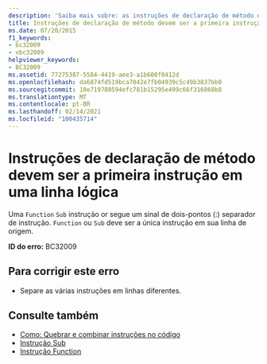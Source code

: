 ```yaml
---
description: 'Saiba mais sobre: as instruções de declaração de método devem ser as primeiras em uma linha lógica'
title: Instruções de declaração de método devem ser a primeira instrução em uma linha lógica
ms.date: 07/20/2015
f1_keywords:
- bc32009
- vbc32009
helpviewer_keywords:
- BC32009
ms.assetid: 77275387-5584-4419-aee3-a1b600f0412d
ms.openlocfilehash: da6874fd519bca7042e7fb04939c5c49b3837bb0
ms.sourcegitcommit: 10e719780594efc781b15295e499c66f316068b8
ms.translationtype: MT
ms.contentlocale: pt-BR
ms.lasthandoff: 02/14/2021
ms.locfileid: "100435714"
---
```

# <a name="method-declaration-statements-must-be-the-first-on-a-logical-line"></a>Instruções de declaração de método devem ser a primeira instrução em uma linha lógica

Uma `Function` `Sub` instrução or segue um sinal de dois-pontos (:) separador de instrução. `Function` ou `Sub` deve ser a única instrução em sua linha de origem.  
  
 **ID do erro:** BC32009  
  
## <a name="to-correct-this-error"></a>Para corrigir este erro  
  
- Separe as várias instruções em linhas diferentes.  
  
## <a name="see-also"></a>Consulte também

- [Como: Quebrar e combinar instruções no código](../programming-guide/program-structure/how-to-break-and-combine-statements-in-code.md)
- [Instrução Sub](../language-reference/statements/sub-statement.md)
- [Instrução Function](../language-reference/statements/function-statement.md)
